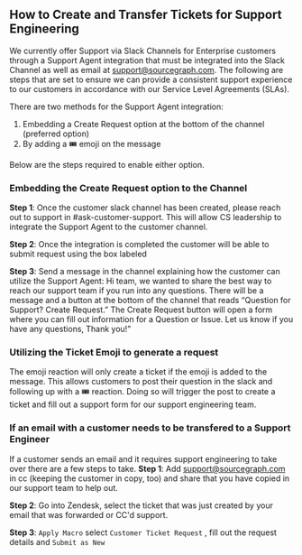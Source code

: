 ## How to Create and Transfer Tickets for Support Engineering

We currently offer Support via Slack Channels for Enterprise customers through a Support Agent integration that must be integrated into the Slack Channel as well as email at support@sourcegraph.com. The following are steps that are set to ensure we can provide a consistent support experience to our customers in accordance with our Service Level Agreements (SLAs).

There are two methods for the Support Agent integration:

1. Embedding a Create Request option at the bottom of the channel (preferred option)
2. By adding a 🎟️ emoji on the message

Below are the steps required to enable either option.

### Embedding the Create Request option to the Channel

**Step 1**: Once the customer slack channel has been created, please reach out to support in #ask-customer-support. This will allow CS leadership to integrate the Support Agent to the customer channel.

**Step 2**: Once the integration is completed the customer will be able to submit request using the box labeled <Create Request>

**Step 3**: Send a message in the channel explaining how the customer can utilize the Support Agent: Hi team, we wanted to share the best way to reach our support team if you run into any questions. There will be a message and a button at the bottom of the channel that reads “Question for Support? Create Request.” The Create Request button will open a form where you can fill out information for a Question or Issue. Let us know if you have any questions, Thank you!”

### Utilizing the Ticket Emoji to generate a request

The emoji reaction will only create a ticket if the emoji is added to the message. This allows customers to post their question in the slack and following up with a 🎟️ reaction. Doing so will trigger the post to create a ticket and fill out a support form for our support engineering team.

### If an email with a customer needs to be transfered to a Support Engineer

If a customer sends an email and it requires support engineering to take over there are a few steps to take.
**Step 1**: Add support@sourcegraph.com in cc (keeping the customer in copy, too) and share that you have copied in our support team to help out.

**Step 2**: Go into Zendesk, select the ticket that was just created by your email that was forwarded or CC'd support.

**Step 3**: `Apply Macro` select `Customer Ticket Request` , fill out the request details and `Submit as New`
